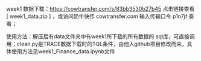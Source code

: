 week1 数据下载：https://cowtransfer.com/s/83bb3530b27b45 点击链接查看 [ week1_data.zip ] ，或访问奶牛快传 cowtransfer.com 输入传输口令 p1n7jf 查看；

使用方法：解压后有data文件夹中有week1所下载的所有数据的 sql库，可直接调用；clean.py是TRACE数据下载时的TQL条件，由他人github项目修改而来，具体使用方法见week1_Finance_data.ipynb文件
